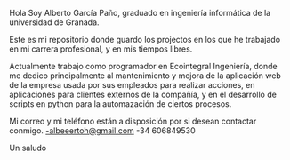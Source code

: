 Hola
Soy Alberto García Paño, graduado en ingeniería informática de la universidad de Granada.

Este es mi repositorio donde guardo los projectos en los que he trabajado en mi carrera profesional, y en mis tiempos libres.

Actualmente trabajo como programador en Ecointegral Ingeniería, donde me dedico principalmente al mantenimiento y mejora de la aplicación web de la empresa usada por sus empleados para realizar acciones, en aplicaciones para clientes externos de la compañía, 
y en el desarrollo de scripts en python para la automazación de ciertos procesos.

Mi correo y mi teléfono están a disposición por si desean contactar conmigo.
-albeeertoh@gmail.com
-34 606849530

Un saludo

